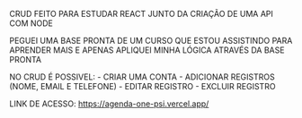 CRUD FEITO PARA ESTUDAR REACT JUNTO DA CRIAÇÃO DE UMA API COM NODE

PEGUEI UMA BASE PRONTA DE UM CURSO QUE ESTOU ASSISTINDO PARA APRENDER MAIS E APENAS APLIQUEI MINHA LÓGICA ATRAVÉS DA BASE PRONTA

NO CRUD É POSSIVEL: - CRIAR UMA CONTA - ADICIONAR REGISTROS (NOME, EMAIL E TELEFONE) - EDITAR REGISTRO - EXCLUIR REGISTRO

LINK DE ACESSO: https://agenda-one-psi.vercel.app/
